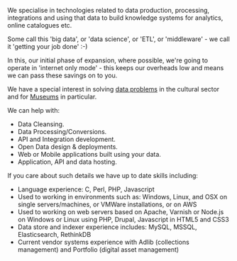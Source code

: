 We specialise in technologies related to data production, processing, integrations and using that data to build knowledge systems for analytics, online catalogues etc.

Some call this 'big data', or 'data science', or 'ETL', or 'middleware' -  we call it 'getting your job done' :-)

In this, our initial phase of expansion, where possible, we're going to operate in 'internet only mode' - this keeps our overheads low and means we can pass these savings on to you.

We have a special interest in solving [data problems](/blog/2015-07-23/) in the cultural sector and for [Museums](/museums/) in particular.

We can help with:

* Data Cleansing.
* Data Processing/Conversions.
* API and Integration development.
* Open Data design & deployments.
* Web or Mobile applications built using your data.
* Application, API and data hosting.

If you care about such details we have up to date skills including:

* Language experience: C, Perl, PHP, Javascript
* Used to working in environments such as: Windows, Linux, and OSX on single servers/machines, or VMWare installations, or on AWS
* Used to working on web servers based on Apache, Varnish or Node.js on Windows or Linux using PHP, Drupal, Javascript in HTML5 and CSS3
* Data store and indexer experience includes: MySQL, MSSQL, Elasticsearch, RethinkDB
* Current vendor systems experience with Adlib (collections management) and Portfolio (digital asset management)
